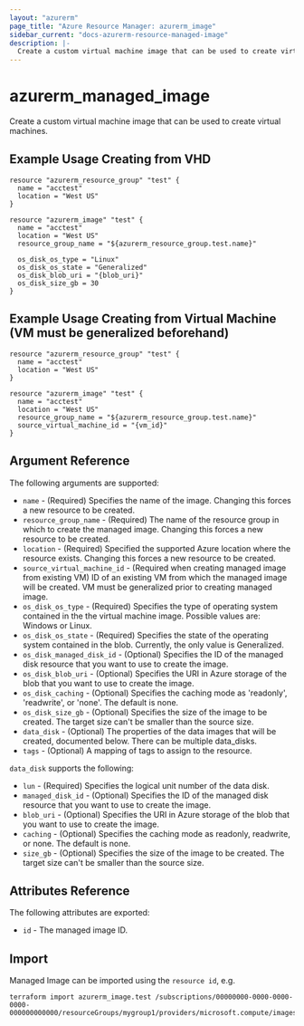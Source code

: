 ```yaml
---
layout: "azurerm"
page_title: "Azure Resource Manager: azurerm_image"
sidebar_current: "docs-azurerm-resource-managed-image"
description: |-
  Create a custom virtual machine image that can be used to create virtual machines.
---
```


# azurerm\_managed\_image

Create a custom virtual machine image that can be used to create virtual machines.

## Example Usage Creating from VHD

```hcl
resource "azurerm_resource_group" "test" {
  name = "acctest"
  location = "West US"
}

resource "azurerm_image" "test" {
  name = "acctest"
  location = "West US"
  resource_group_name = "${azurerm_resource_group.test.name}"

  os_disk_os_type = "Linux"
  os_disk_os_state = "Generalized"
  os_disk_blob_uri = "{blob_uri}"
  os_disk_size_gb = 30
}
```

## Example Usage Creating from Virtual Machine (VM must be generalized beforehand)

```hcl
resource "azurerm_resource_group" "test" {
  name = "acctest"
  location = "West US"
}

resource "azurerm_image" "test" {
  name = "acctest"
  location = "West US"
  resource_group_name = "${azurerm_resource_group.test.name}"
  source_virtual_machine_id = "{vm_id}"
}
```

## Argument Reference

The following arguments are supported:

* `name` - (Required) Specifies the name of the image. Changing this forces a
    new resource to be created.
* `resource_group_name` - (Required) The name of the resource group in which to create
    the managed image. Changing this forces a new resource to be created.
* `location` - (Required) Specified the supported Azure location where the resource exists.
    Changing this forces a new resource to be created.
* `source_virtual_machine_id` - (Required when creating managed image from existing VM) 
    ID of an existing VM from which the managed image
    will be created. VM must be generalized prior to creating managed image.
* `os_disk_os_type` - (Required) Specifies the type of operating system contained in the the virtual machine image. Possible values are: Windows or Linux.
* `os_disk_os_state` - (Required) Specifies the state of the operating system contained in the blob. Currently, the only value is Generalized.
* `os_disk_managed_disk_id` - (Optional) Specifies the ID of the managed disk resource that you want to use to create the image.
* `os_disk_blob_uri` - (Optional) Specifies the URI in Azure storage of the blob that you want to use to create the image.
* `os_disk_caching` - (Optional) Specifies the caching mode as 'readonly', 'readwrite', or 'none'. The default is none.
* `os_disk_size_gb` - (Optional) Specifies the size of the image to be created. The target size can't be smaller than the source size.
* `data_disk` - (Optional) The properties of the data images that 
    will be created, documented below. There can be multiple data_disks.
* `tags` - (Optional) A mapping of tags to assign to the resource.

`data_disk` supports the following:

* `lun` - (Required) Specifies the logical unit number of the data disk.
* `managed_disk_id` - (Optional) Specifies the ID of the managed disk resource that you want to use to create the image.
* `blob_uri` - (Optional) Specifies the URI in Azure storage of the blob that you want to use to create the image.
* `caching` - (Optional) Specifies the caching mode as readonly, readwrite, or none. The default is none.
* `size_gb` - (Optional) Specifies the size of the image to be created. The target size can't be smaller than the source size.

## Attributes Reference

The following attributes are exported:

* `id` - The managed image ID.

## Import

Managed Image can be imported using the `resource id`, e.g.

```
terraform import azurerm_image.test /subscriptions/00000000-0000-0000-0000-000000000000/resourceGroups/mygroup1/providers/microsoft.compute/images/managedimage1
```
